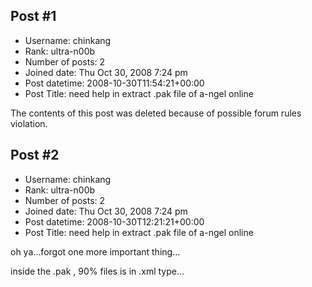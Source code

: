## Post #1
- Username: chinkang
- Rank: ultra-n00b
- Number of posts: 2
- Joined date: Thu Oct 30, 2008 7:24 pm
- Post datetime: 2008-10-30T11:54:21+00:00
- Post Title: need help in extract .pak file of a-ngel online

The contents of this post was deleted because of possible forum rules violation.
## Post #2
- Username: chinkang
- Rank: ultra-n00b
- Number of posts: 2
- Joined date: Thu Oct 30, 2008 7:24 pm
- Post datetime: 2008-10-30T12:21:21+00:00
- Post Title: need help in extract .pak file of a-ngel online

oh ya...forgot one more important thing...

inside the .pak , 90% files is in .xml type...
